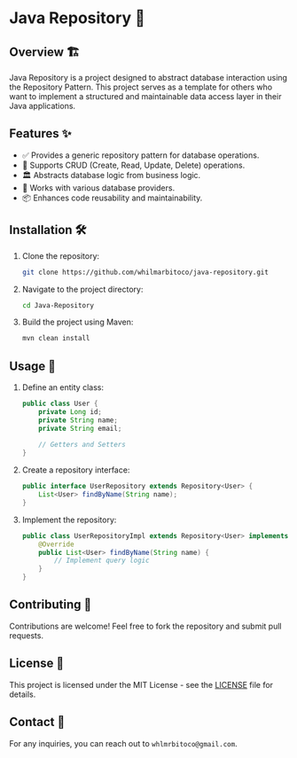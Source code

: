# Java Repository 🚀

## Overview 🏗️
Java Repository is a project designed to abstract database interaction using the Repository Pattern. This project serves as a template for others who want to implement a structured and maintainable data access layer in their Java applications.

## Features ✨
- ✅ Provides a generic repository pattern for database operations.
- 🔄 Supports CRUD (Create, Read, Update, Delete) operations.
- 🏛️ Abstracts database logic from business logic.
- 🔌 Works with various database providers.
- 📦 Enhances code reusability and maintainability.

## Installation 🛠️
1. Clone the repository:
   ```sh
   git clone https://github.com/whilmarbitoco/java-repository.git
   ```
2. Navigate to the project directory:
   ```sh
   cd Java-Repository
   ```
3. Build the project using Maven:
   ```sh
   mvn clean install
   ```
   
## Usage 📖
1. Define an entity class:
   ```java
   public class User {
       private Long id;
       private String name;
       private String email;
       
       // Getters and Setters
   }
   ```
2. Create a repository interface:
   ```java
   public interface UserRepository extends Repository<User> {
       List<User> findByName(String name);
   }
   ```
3. Implement the repository:
   ```java
   public class UserRepositoryImpl extends Repository<User> implements UserRepository {
       @Override
       public List<User> findByName(String name) {
           // Implement query logic
       }
   }
   ```

## Contributing 🤝
Contributions are welcome! Feel free to fork the repository and submit pull requests.

## License 📜
This project is licensed under the MIT License - see the [LICENSE](LICENSE) file for details.

## Contact 📧
For any inquiries, you can reach out to `whlmrbitoco@gmail.com`.

